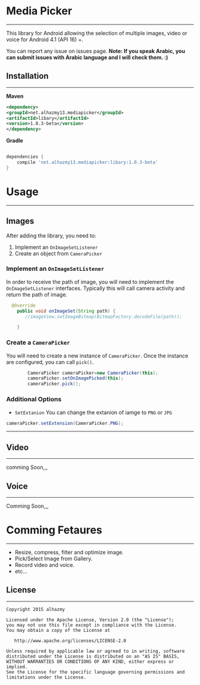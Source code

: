 # Media Picker
------ 
This library for Android allowing the selection of multiple images, video or voice  for Android 4.1 (API 16) +.

You can report any issue on issues page. **Note: If you speak Arabic, you can submit issues with Arabic language and I will check them. :)**


## Installation
------ 
**Maven**
```xml
<dependency>
<groupId>net.alhazmy13.mediapicker</groupId>
<artifactId>libary</artifactId>
<version>1.0.3-beta</version>
</dependency>
```
**Gradle**
```gradle

dependencies {
	compile 'net.alhazmy13.mediapicker:libary:1.0.3-beta'
}
```

# Usage
------ 
## Images
After adding the library, you need to:

1. Implement an `OnImageSetListener`
2. Create an object from `CameraPicker` 


### Implement an `OnImageSetListener`
In order to receive the path of image, you will need to implement the `OnImageSetListener`  interfaces. Typically this will  call camera activity and return the path of image.
```java
  @Override
    public void onImageSet(String path) {
       //imageView.setImageBitmap(BitmapFactory.decodeFile(path));

    }
```

### Create a `CameraPicker`
You will need to create a new instance of `CameraPicker`. Once the instance are configured, you can call `pick()`.
```java
        CameraPicker cameraPicker=new CameraPicker(this);
        cameraPicker.setOnImagePicked(this);
        cameraPicker.pick();
```


### Additional Options
* `SetExtanion` You can change the extanion of iamge to `PNG` or `JPG`
```java
cameraPicker.setExtension(CameraPicker.PNG);
```

------ 

## Video
------ 
comming Soon,,,

## Voice 
------ 
Comming Soon,,,

# Comming Fetaures
------ 
* Resize, compress, filter and optimize image.
* Pick/Select Image from Gallery.
* Record video and voice.
* etc...

## License
------ 
    Copyright 2015 alhazmy

    Licensed under the Apache License, Version 2.0 (the "License");
    you may not use this file except in compliance with the License.
    You may obtain a copy of the License at

       http://www.apache.org/licenses/LICENSE-2.0

    Unless required by applicable law or agreed to in writing, software
    distributed under the License is distributed on an "AS IS" BASIS,
    WITHOUT WARRANTIES OR CONDITIONS OF ANY KIND, either express or implied.
    See the License for the specific language governing permissions and
    limitations under the License.
    

